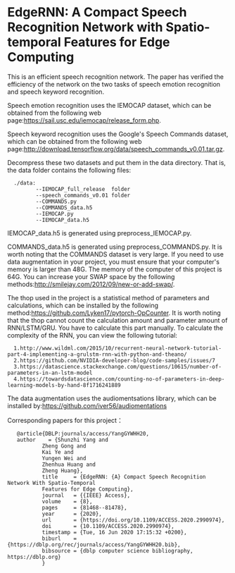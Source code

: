 # EdgeRNN: A Compact Speech Recognition Network with Spatio-temporal Features for Edge Computing

This is an efficient speech recognition network. The paper has verified the efficiency of the network on the two tasks of speech emotion recognition and speech keyword recognition.

Speech emotion recognition uses the IEMOCAP dataset, which can be obtained from the following web page:https://sail.usc.edu/iemocap/release_form.php.

Speech keyword recognition uses the Google's Speech Commands dataset, which can be obtained from the following web page:http://download.tensorflow.org/data/speech_commands_v0.01.tar.gz.

Decompress these two datasets and put them in the data directory. That is, the data folder contains the following files:

      ./data: 
             --IEMOCAP_full_release  folder
             --speech_commands_v0.01 folder
             --COMMANDS.py
             --COMMANDS_data.h5
             --IEMOCAP.py
             --IEMOCAP_data.h5
             

IEMOCAP_data.h5 is generated using preprocess_IEMOCAP.py.

COMMANDS_data.h5 is generated using preprocess_COMMANDS.py. It is worth noting that the COMMANDS dataset is very large. If you need to use data augmentation in your project, you must ensure that your computer's memory is larger than 48G. The memory of the computer of this project is 64G. You can increase your SWAP space by the following methods:http://smilejay.com/2012/09/new-or-add-swap/.

The thop used in the project is a statistical method of parameters and calculations, which can be installed by the following method:https://github.com/Lyken17/pytorch-OpCounter. It is worth noting that the thop cannot count the calculation amount and parameter amount of RNN/LSTM/GRU. You have to calculate this part manually. To calculate the complexity of the RNN, you can view the following tutorial: 

      1.http://www.wildml.com/2015/10/recurrent-neural-network-tutorial-part-4-implementing-a-grulstm-rnn-with-python-and-theano/
      2.https://github.com/NVIDIA-developer-blog/code-samples/issues/7
      3.https://datascience.stackexchange.com/questions/10615/number-of-parameters-in-an-lstm-model
      4.https://towardsdatascience.com/counting-no-of-parameters-in-deep-learning-models-by-hand-8f1716241889

The data augmentation uses the audiomentsations library, which can be installed by:https://github.com/iver56/audiomentations

Corresponding papers for this project：


       @article{DBLP:journals/access/YangGYWHH20,
       author    = {Shunzhi Yang and
               Zheng Gong and
               Kai Ye and
               Yungen Wei and
               Zhenhua Huang and
               Zheng Huang},
               title     = {EdgeRNN: {A} Compact Speech Recognition Network With Spatio-Temporal
               Features for Edge Computing}, 
               journal   = {{IEEE} Access},
               volume    = {8},
               pages     = {81468--81478},
               year      = {2020},
               url       = {https://doi.org/10.1109/ACCESS.2020.2990974},
               doi       = {10.1109/ACCESS.2020.2990974},
               timestamp = {Tue, 16 Jun 2020 17:15:32 +0200},
               biburl    = {https://dblp.org/rec/journals/access/YangGYWHH20.bib},
               bibsource = {dblp computer science bibliography, https://dblp.org}
               }


